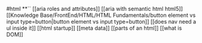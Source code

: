 #html 
**``
[[aria roles and attributes]]
[[aria with semantic html html5]]
[[Knowledge Base/FrontEnd/HTML/HTML Fundamentals/button element vs input type=button|button element vs input type=button]]
[[does nav need a ul inside it]]
[[html startup]]
[[meta data]]
[[parts of an html]]
[[what is DOM]]
